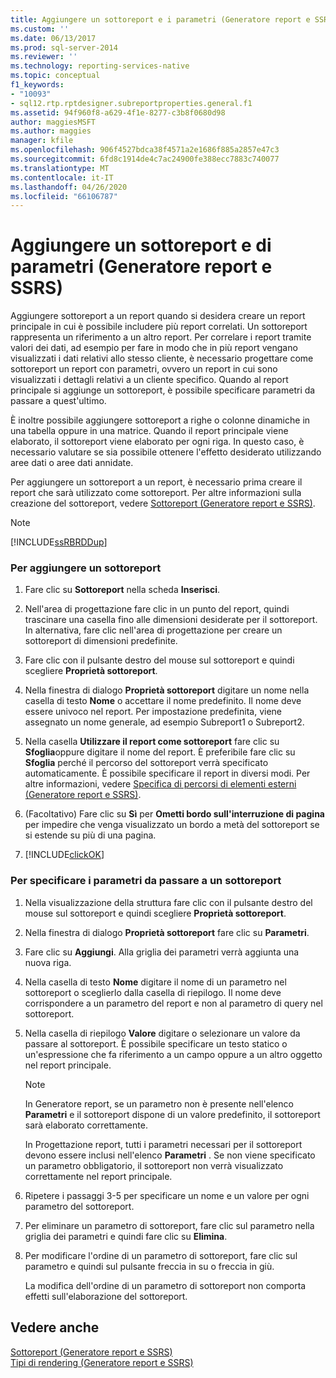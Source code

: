 ```yaml
---
title: Aggiungere un sottoreport e i parametri (Generatore report e SSRS) | Microsoft Docs
ms.custom: ''
ms.date: 06/13/2017
ms.prod: sql-server-2014
ms.reviewer: ''
ms.technology: reporting-services-native
ms.topic: conceptual
f1_keywords:
- "10093"
- sql12.rtp.rptdesigner.subreportproperties.general.f1
ms.assetid: 94f960f8-a629-4f1e-8277-c3b8f0680d98
author: maggiesMSFT
ms.author: maggies
manager: kfile
ms.openlocfilehash: 906f4527bdca38f4571a2e1686f885a2857e47c3
ms.sourcegitcommit: 6fd8c1914de4c7ac24900fe388ecc7883c740077
ms.translationtype: MT
ms.contentlocale: it-IT
ms.lasthandoff: 04/26/2020
ms.locfileid: "66106787"
---
```

# <a name="add-a-subreport-and-parameters-report-builder-and-ssrs"></a>Aggiungere un sottoreport e di parametri (Generatore report e SSRS)
  Aggiungere sottoreport a un report quando si desidera creare un report principale in cui è possibile includere più report correlati. Un sottoreport rappresenta un riferimento a un altro report. Per correlare i report tramite valori dei dati, ad esempio per fare in modo che in più report vengano visualizzati i dati relativi allo stesso cliente, è necessario progettare come sottoreport un report con parametri, ovvero un report in cui sono visualizzati i dettagli relativi a un cliente specifico. Quando al report principale si aggiunge un sottoreport, è possibile specificare parametri da passare a quest'ultimo.  
  
 È inoltre possibile aggiungere sottoreport a righe o colonne dinamiche in una tabella oppure in una matrice. Quando il report principale viene elaborato, il sottoreport viene elaborato per ogni riga. In questo caso, è necessario valutare se sia possibile ottenere l'effetto desiderato utilizzando aree dati o aree dati annidate.  
  
 Per aggiungere un sottoreport a un report, è necessario prima creare il report che sarà utilizzato come sottoreport. Per altre informazioni sulla creazione del sottoreport, vedere [Sottoreport &#40;Generatore report e SSRS&#41;](subreports-report-builder-and-ssrs.md).  
  
> [!NOTE]  
>  [!INCLUDE[ssRBRDDup](../../includes/ssrbrddup-md.md)]  
  
### <a name="to-add-a-subreport"></a>Per aggiungere un sottoreport  
  
1.  Fare clic su **Sottoreport** nella scheda **Inserisci**.  
  
2.  Nell'area di progettazione fare clic in un punto del report, quindi trascinare una casella fino alle dimensioni desiderate per il sottoreport. In alternativa, fare clic nell'area di progettazione per creare un sottoreport di dimensioni predefinite.  
  
3.  Fare clic con il pulsante destro del mouse sul sottoreport e quindi scegliere **Proprietà sottoreport**.  
  
4.  Nella finestra di dialogo **Proprietà sottoreport** digitare un nome nella casella di testo **Nome** o accettare il nome predefinito. Il nome deve essere univoco nel report. Per impostazione predefinita, viene assegnato un nome generale, ad esempio Subreport1 o Subreport2.  
  
5.  Nella casella **Utilizzare il report come sottoreport** fare clic su **Sfoglia**oppure digitare il nome del report. È preferibile fare clic su **Sfoglia** perché il percorso del sottoreport verrà specificato automaticamente. È possibile specificare il report in diversi modi. Per altre informazioni, vedere [Specifica di percorsi di elementi esterni &#40;Generatore report e SSRS&#41;](specifying-paths-to-external-items-report-builder-and-ssrs.md).  
  
6.  (Facoltativo) Fare clic su **Sì** per **Ometti bordo sull'interruzione di pagina** per impedire che venga visualizzato un bordo a metà del sottoreport se si estende su più di una pagina.  
  
7.  [!INCLUDE[clickOK](../../includes/clickok-md.md)]  
  
### <a name="to-specify-parameters-to-pass-to-a-subreport"></a>Per specificare i parametri da passare a un sottoreport  
  
1.  Nella visualizzazione della struttura fare clic con il pulsante destro del mouse sul sottoreport e quindi scegliere **Proprietà sottoreport**.  
  
2.  Nella finestra di dialogo **Proprietà sottoreport** fare clic su **Parametri**.  
  
3.  Fare clic su **Aggiungi**. Alla griglia dei parametri verrà aggiunta una nuova riga.  
  
4.  Nella casella di testo **Nome** digitare il nome di un parametro nel sottoreport o sceglierlo dalla casella di riepilogo. Il nome deve corrispondere a un parametro del report e non al parametro di query nel sottoreport.  
  
5.  Nella casella di riepilogo **Valore** digitare o selezionare un valore da passare al sottoreport. È possibile specificare un testo statico o un'espressione che fa riferimento a un campo oppure a un altro oggetto nel report principale.  
  
    > [!NOTE]  
    >  In Generatore report, se un parametro non è presente nell'elenco **Parametri** e il sottoreport dispone di un valore predefinito, il sottoreport sarà elaborato correttamente.  
    >   
    >  In Progettazione report, tutti i parametri necessari per il sottoreport devono essere inclusi nell'elenco **Parametri** . Se non viene specificato un parametro obbligatorio, il sottoreport non verrà visualizzato correttamente nel report principale.  
  
6.  Ripetere i passaggi 3-5 per specificare un nome e un valore per ogni parametro del sottoreport.  
  
7.  Per eliminare un parametro di sottoreport, fare clic sul parametro nella griglia dei parametri e quindi fare clic su **Elimina**.  
  
8.  Per modificare l'ordine di un parametro di sottoreport, fare clic sul parametro e quindi sul pulsante freccia in su o freccia in giù.  
  
     La modifica dell'ordine di un parametro di sottoreport non comporta effetti sull'elaborazione del sottoreport.  
  
## <a name="see-also"></a>Vedere anche  
 [Sottoreport &#40;Generatore report e SSRS&#41;](subreports-report-builder-and-ssrs.md)   
 [Tipi di rendering &#40;Generatore report e SSRS&#41;](rendering-behaviors-report-builder-and-ssrs.md)  
  
  
